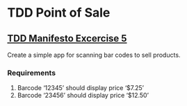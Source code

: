 # TDD Point of Sale

## [TDD Manifesto Excercise 5](https://tddmanifesto.com/exercises/)

Create a simple app for scanning bar codes to sell products.

### Requirements

1. Barcode ‘12345’ should display price ‘$7.25’
2. Barcode ‘23456’ should display price ‘$12.50’